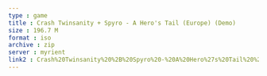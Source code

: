 ```yaml
---
type : game
title : Crash Twinsanity + Spyro - A Hero's Tail (Europe) (Demo)
size : 196.7 M
format : iso
archive : zip
server : myrient
link2 : Crash%20Twinsanity%20%2B%20Spyro%20-%20A%20Hero%27s%20Tail%20%28Europe%29%20%28Demo%29
---
```

